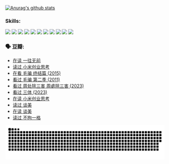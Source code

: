 
[![Anurag's github stats](https://github-readme-stats.vercel.app/api?username=w940853815)](https://github.com/anuraghazra/github-readme-stats)

### Skills:

<code><img height="32" src="https://cdn.jsdelivr.net/npm/simple-icons@v5/icons/python.svg"></code>
<code><img height="32" src="https://cdn.jsdelivr.net/npm/simple-icons@v5/icons/javascript.svg"></code>
<code><img height="32" src="https://cdn.jsdelivr.net/npm/simple-icons@v5/icons/django.svg"></code>
<code><img height="32" src="https://cdn.jsdelivr.net/npm/simple-icons@v5/icons/flask.svg"></code>
<code><img height="32" src="https://cdn.jsdelivr.net/npm/simple-icons@v5/icons/vuetify.svg"></code>
<code><img height="32" src="https://cdn.jsdelivr.net/npm/simple-icons@v5/icons/git.svg"></code>
<code><img height="32" src="https://cdn.jsdelivr.net/npm/simple-icons@v5/icons/docker.svg"></code>
<code><img height="32" src="https://cdn.jsdelivr.net/npm/simple-icons@v5/icons/postgresql.svg"></code>
<code><img height="32" src="https://cdn.jsdelivr.net/npm/simple-icons@v5/icons/elasticsearch.svg"></code>
<code><img height="32" src="https://cdn.jsdelivr.net/npm/simple-icons@v5/icons/macos.svg"></code>
<code><img height="32" src="https://cdn.jsdelivr.net/npm/simple-icons@v5/icons/linux.svg"></code>

### 🗣 豆瓣:

<!-- DOUBAN-ACTIVITIES:START -->
- [在读 一往无前](https://www.douban.com/people/136069238/status/4590507310/?_i=14421611)
- [读过 小米创业思考](https://www.douban.com/people/136069238/status/4590506983/?_i=14421611)
- [在看 毛骗 终结篇‎ (2015)](https://www.douban.com/people/136069238/status/4581971924/?_i=14421611)
- [看过 毛骗 第二季‎ (2011)](https://www.douban.com/people/136069238/status/4581971810/?_i=14421611)
- [看过 周处除三害 周處除三害‎ (2023)](https://www.douban.com/people/136069238/status/4575646701/?_i=14421611)
- [看过 三体‎ (2023)](https://www.douban.com/people/136069238/status/4574263039/?_i=14421611)
- [在读 小米创业思考](https://www.douban.com/people/136069238/status/4572047905/?_i=14421611)
- [读过 谈美](https://www.douban.com/people/136069238/status/4572047629/?_i=14421611)
- [在读 谈美](https://www.douban.com/people/136069238/status/4560861771/?_i=14421611)
- [读过 不拘一格](https://www.douban.com/people/136069238/status/4560861445/?_i=14421612)
<!-- DOUBAN-ACTIVITIES:END -->


![Snake animation](https://raw.githubusercontent.com/w940853815/w940853815/output/github-contribution-grid-snake.svg)

<!--
**w940853815/w940853815** is a ✨ _special_ ✨ repository because its `README.md` (this file) appears on your GitHub profile.

Here are some ideas to get you started:

- 🔭 I’m currently working on ...
- 🌱 I’m currently learning ...
- 👯 I’m looking to collaborate on ...
- 🤔 I’m looking for help with ...
- 💬 Ask me about ...
- 📫 How to reach me: ...
- 😄 Pronouns: ...
- ⚡ Fun fact: ...
-->
